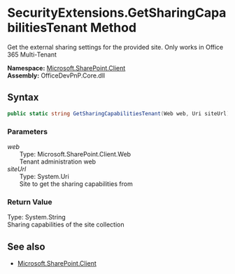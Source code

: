 # SecurityExtensions.GetSharingCapabilitiesTenant Method  
Get the external sharing settings for the provided site. Only works in Office 365 Multi-Tenant  

**Namespace:** [Microsoft.SharePoint.Client](Microsoft.SharePoint.Client.md)  
**Assembly:** OfficeDevPnP.Core.dll  
## Syntax
```C#
public static string GetSharingCapabilitiesTenant(Web web, Uri siteUrl)
```
### Parameters
*web*  
&emsp;&emsp;Type: Microsoft.SharePoint.Client.Web  
&emsp;&emsp;Tenant administration web  
*siteUrl*  
&emsp;&emsp;Type: System.Uri  
&emsp;&emsp;Site to get the sharing capabilities from  
### Return Value
Type: System.String  
Sharing capabilities of the site collection

## See also
- [Microsoft.SharePoint.Client](Microsoft.SharePoint.Client.md)
